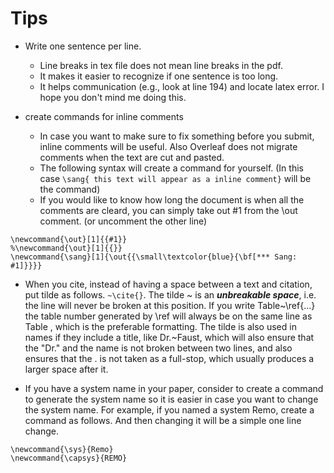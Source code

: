 

# Tips

- Write one sentence per line.
  - Line breaks in tex file does not mean line breaks in the pdf.
  - It makes it easier to recognize if one sentence is too long.
  - It helps communication (e.g., look at line 194) and locate latex error. I hope you don't mind me doing this.

- create commands for inline comments
  - In case you want to make sure to fix something before you submit, inline comments will be useful. Also Overleaf does not migrate comments when the text are cut and pasted.
  - The following syntax will create a command for yourself. (In this case `\sang{ this text will appear as a inline comment}` will be the command)
  - If you would like to know how long the document is when all the comments are cleard, you can simply take out #1 from the \out comment. (or uncomment the other line)
```
\newcommand{\out}[1]{{#1}}
%\newcommand{\out}[1]{{}}
\newcommand{\sang}[1]{\out{{\small\textcolor{blue}{\bf[*** Sang: #1]}}}}
```

- When you cite, instead of having a space between a text and citation, put tilde as follows. `~\cite{}`. The tilde ~ is an ***unbreakable space***, i.e. the line will never be broken at this position. If you write Table~\ref{...} the table number generated by \ref will always be on the same line as Table , which is the preferable formatting. The tilde is also used in names if they include a title, like Dr.~Faust, which will also ensure that the "Dr." and the name is not broken between two lines, and also ensures that the . is not taken as a full-stop, which usually produces a larger space after it.

- If you have a system name in your paper, consider to create a command to generate the system name so it is easier in case you want to change the system name. For example, if you named a system Remo, create a command as follows. And then changing it will be a simple one line change.

```
\newcommand{\sys}{Remo}
\newcommand{\capsys}{REMO}
```
